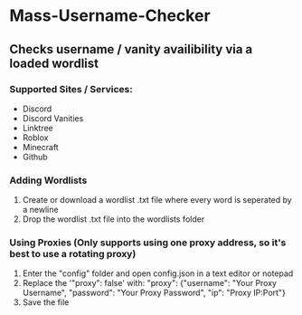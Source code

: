 #             Mass-Username-Checker
## Checks username / vanity availibility via a loaded wordlist

### Supported Sites / Services:
- Discord
- Discord Vanities
- Linktree
- Roblox
- Minecraft
- Github

### Adding Wordlists
1. Create or download a wordlist .txt file where every word is seperated by a newline
2. Drop the wordlist .txt file into the wordlists folder

### Using Proxies (Only supports using one proxy address, so it's best to use a rotating proxy)
1. Enter the "config" folder and open config.json in a text editor or notepad
2. Replace the '"proxy": false' with:
               "proxy": {"username": "Your Proxy Username", "password": "Your Proxy Password", "ip": "Proxy IP:Port"}
4. Save the file

